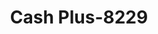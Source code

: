 ---
f_zip-code: 21234
f_state-code: MD
title: Cash Plus-8229
f_phone: 410-319-7700
f_city-only: Parkville
f_address: 7603 Harford Road Parkville
f_location-unique-id: '8229'
slug: cash-plus-8229
updated-on: '2024-05-30T13:46:58.046Z'
created-on: '2024-05-30T13:36:59.803Z'
published-on: '2024-05-30T13:54:32.469Z'
f_city-state: cms/city/parkville-md.md
f_company: cms/company/cash-plus.md
f_state: cms/state/maryland.md
layout: '[payday-loan].html'
tags: payday-loan
---